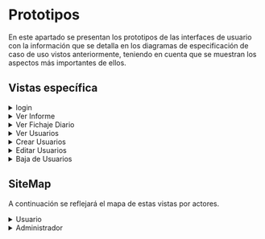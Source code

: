 # Prototipos

En este apartado se presentan los prototipos de las interfaces de usuario con la información que se detalla en los diagramas de especificación de caso de uso vistos anteriormente, teniendo en cuenta que se muestran los aspectos más importantes de ellos.

## Vistas específica
<details>
<summary>login</summary>

| | |
| -- | -- |
|  | ![](../../imagenes/prototipos/login/login.png) |


</details>


<details>
<summary>Ver Informe</summary>

| | |
| -- | -- |
| Seleccion de tipo de informe | ![](../../imagenes/prototipos/informe/seleccion.png) |
| Informe Diario | ![](../../imagenes/prototipos/informe/diario.png) |
| Informe Semanal | ![](../../imagenes/prototipos/informe/semanal.png) |
| Informe Mensual | ![](../../imagenes/prototipos/informe/mensual.png) |

</details>

<details>
<summary> Ver Fichaje Diario </summary>


![](../../imagenes/prototipos/fichajeDiario/verFichajeDiario.png)

</details>

<details>
<summary> Ver Usuarios </summary>


![](../../imagenes/prototipos/usuarios/verUsuarios(defaultAdmin).png)

Opciones tras seleccionar un usuario:

![](../../imagenes/prototipos/usuarios/editarDarDeBajaUsuarios(defaultAdmin).png)

</details>

<details>
<summary>Crear Usuarios</summary>

![](../../imagenes/prototipos/usuarios/crearUsuario.png)
</details>

<details>
<summary>Editar Usuarios</summary>

![](../../imagenes/prototipos/usuarios/editarUsuario.png)
</details>

<details>
<summary>Baja de Usuarios</summary>

### Vista
![](../../imagenes/prototipos/usuarios/eliminarUsuarios1.png)

### Formulario
![](../../imagenes/prototipos/usuarios/eliminarUsuarios2.png)

### Confirmación
![](../../imagenes/prototipos/usuarios/eliminarUsuarios3.png)
</details>


## SiteMap
A continuación se reflejará el mapa de estas vistas por actores.

<details>
<summary>Usuario</summary>

|  |
| -- |
| ![](../../imagenes/prototipos/diagramaFlujoAplicacion/DiagramaFlujoUsuario.png) |

</details>

<details>
<summary>Administrador</summary>

|  |
| -- |
| ![](../../imagenes/prototipos/diagramaFlujoAplicacion/DiagramaFlujoAdmin.png) |

</details>
